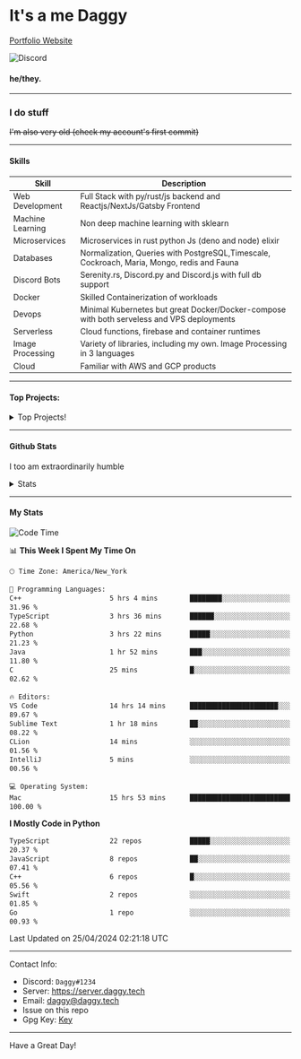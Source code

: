 
# It's a me Daggy

[Portfolio Website](https://daggy.tech)

![Discord](https://img.shields.io/discord/491175207122370581?color=black&label=Discord&logo=discord) 

#### he/they. 

 ----

### I do stuff

~~I'm also very old (check my account's first commit)~~

-----

#### Skills

| Skill | Description |
| ----- | ----------- |
| Web Development | Full Stack with py/rust/js backend and Reactjs/NextJs/Gatsby Frontend
| Machine Learning | Non deep machine learning with sklearn |
| Microservices | Microservices in rust python Js (deno and node) elixir |
| Databases | Normalization, Queries with PostgreSQL,Timescale, Cockroach,  Maria, Mongo, redis and Fauna |
| Discord Bots | Serenity.rs, Discord.py and Discord.js with full db support |
| Docker | Skilled Containerization of workloads |
| Devops | Minimal Kubernetes but great Docker/Docker-compose with both serveless and VPS deployments |
| Serverless | Cloud functions, firebase and container runtimes |
| Image Processing | Variety of libraries, including my own. Image Processing in 3 languages |
| Cloud | Familiar with AWS and GCP products |

-----

#### Top Projects:

<details>
  <summary>Top Projects!</summary>
    
   - [Dagpi](https://dagpi.xyz) : Full stack webapp featuring nextjs frontend and admin api backend in express with typescript. Features image manipulation microservice in python fastapi,and auth+metric microservices in actix rust. All networked together with docker and nginx and tracked with grafana, prometheus. Also features stripe and paypal payments. PostgreSQL and TimescaleDb databases with aws glacier automated backups. Integrates with stripe and paypal payment gateways for subscriptions.
 
   - [Polaroid](https://github.com/daggy1234/polaroid): Various rust libraries integrated to python with FFI. Features CI to build cross platform wheels using maturin. Core FFI done with pyo3 and features stubs and automatic documentation generation.
    
   - [Dagbot](https://dagbot.daggy.tech): Built on discord’s WS and HTTP apis, this tool responds to user interaction and uses several apis. Python engagement tool is connected to postgreSQL and frontend microservice by HTTP. Frontend microservice is express typescript with react frontend and mongodb database. Deployed with kubernetes
    
   - Esoteric Languages - niche programming languages: 
     Built 2 esoteric programming languages. 
     - [Udymts](https://github.com/daggy1234/udymts) : a rust based cli and compiler that turns udymts files into python to execute.
     - [PokeType](https://github.com/Daggy1234/PokeType) : expression evluation language built with rply and features lexical analysis, tokenization, compilation, interpretation and more.
 
   - [Image Uploader](https://github.com/Daggy1234/image-uploader): A classic image uploader to post images to. With fs writes, a UI to upload images, a REST API and a authorization system featuring both username/password and a token. Fully customizeable and designed to be self-hosted, it also features a docker image to run.
  
   - [DagPaste](https://github.com/Daggy1234/Dagpaste): DagPaste is my take on hastebin. Self hosteable, it features highlight js syntax highlighting, rest API to add pastes, and raw paste fetching. Using the fs, and rocket.rs for the rust api its fast, performant and looks great! Speedy with rust + vanillajs + css and template rendering
 
   - [R.Daggy](https://github.com/Daggy1234/r.daggy): Private discord bot for my server with rust
   
 
</details>

-----

#### Github Stats

I too am extraordinarily humble

<details>
  <summary>Stats</summary>
<a href="https://github.com/Daggy1234">
  <img src="https://github-readme-stats.vercel.app/api?username=Daggy1234&show_icons=true&hide_border=true&count_private=true" />
</a><a href="https://github.com/Daggy1234">
  <img src="https://github-readme-stats.vercel.app/api/top-langs/?username=Daggy1234&layout=compact&langs_count=9&hide=css,html,jupyter%20notebook&count_private=true" />
</a><a href="https://github.com/Daggy1234">
 <img src="https://raw.githubusercontent.com/Daggy1234/generate-stats/master/generated/overview.svg" />
</a><a href="https://github.com/Daggy1234">
 <img src="https://raw.githubusercontent.com/Daggy1234/generate-stats/master/generated/languages.svg" />
 </a>
</details>
  
-----

#### My Stats

<!--START_SECTION:waka-->
![Code Time](http://img.shields.io/badge/Code%20Time-1%2C534%20hrs%204%20mins-blue)

📊 **This Week I Spent My Time On** 

```text
🕑︎ Time Zone: America/New_York

💬 Programming Languages: 
C++                      5 hrs 4 mins        ████████░░░░░░░░░░░░░░░░░   31.96 % 
TypeScript               3 hrs 36 mins       ██████░░░░░░░░░░░░░░░░░░░   22.68 % 
Python                   3 hrs 22 mins       █████░░░░░░░░░░░░░░░░░░░░   21.23 % 
Java                     1 hr 52 mins        ███░░░░░░░░░░░░░░░░░░░░░░   11.80 % 
C                        25 mins             █░░░░░░░░░░░░░░░░░░░░░░░░   02.62 % 

🔥 Editors: 
VS Code                  14 hrs 14 mins      ██████████████████████░░░   89.67 % 
Sublime Text             1 hr 18 mins        ██░░░░░░░░░░░░░░░░░░░░░░░   08.22 % 
CLion                    14 mins             ░░░░░░░░░░░░░░░░░░░░░░░░░   01.56 % 
IntelliJ                 5 mins              ░░░░░░░░░░░░░░░░░░░░░░░░░   00.56 % 

💻 Operating System: 
Mac                      15 hrs 53 mins      █████████████████████████   100.00 % 
```

**I Mostly Code in Python** 

```text
TypeScript               22 repos            █████░░░░░░░░░░░░░░░░░░░░   20.37 % 
JavaScript               8 repos             ██░░░░░░░░░░░░░░░░░░░░░░░   07.41 % 
C++                      6 repos             █░░░░░░░░░░░░░░░░░░░░░░░░   05.56 % 
Swift                    2 repos             ░░░░░░░░░░░░░░░░░░░░░░░░░   01.85 % 
Go                       1 repo              ░░░░░░░░░░░░░░░░░░░░░░░░░   00.93 % 
```




 Last Updated on 25/04/2024 02:21:18 UTC
<!--END_SECTION:waka-->

-----

Contact Info:

- Discord: `Daggy#1234`
- Server: https://server.daggy.tech
- Email: daggy@daggy.tech
- Issue on this repo
- Gpg Key: [Key](https://github.com/daggy1234.gpg)

-----
Have a Great Day!
